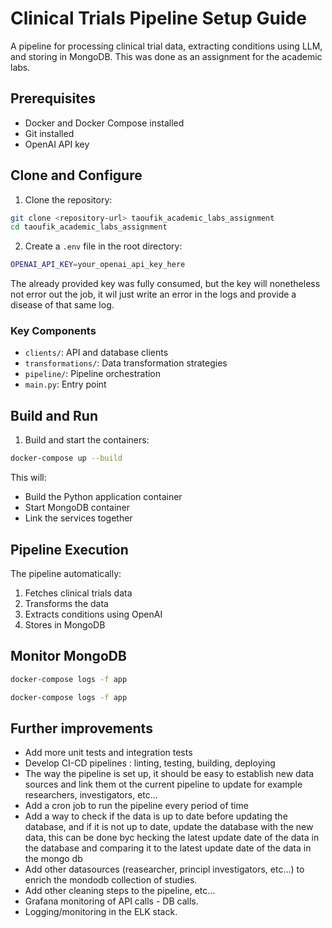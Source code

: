 # Clinical Trials Pipeline Setup Guide

A pipeline for processing clinical trial data, extracting conditions using LLM, and storing in MongoDB. This was done as an assignment for the academic labs.

## Prerequisites
- Docker and Docker Compose installed
- Git installed
- OpenAI API key

## Clone and Configure
1. Clone the repository:

```bash
git clone <repository-url> taoufik_academic_labs_assignment
cd taoufik_academic_labs_assignment
```
2. Create a `.env` file in the root directory:

```bash
OPENAI_API_KEY=your_openai_api_key_here
```
The already provided key was fully consumed, but the key will nonetheless not error out the job, it wil just write an error in the logs and provide a disease of that same log.


### Key Components
- `clients/`: API and database clients
- `transformations/`: Data transformation strategies
- `pipeline/`: Pipeline orchestration
- `main.py`: Entry point

## Build and Run
1. Build and start the containers:

```bash
docker-compose up --build
```

This will:
- Build the Python application container
- Start MongoDB container
- Link the services together

## Pipeline Execution
The pipeline automatically:
1. Fetches clinical trials data
2. Transforms the data
3. Extracts conditions using OpenAI
4. Stores in MongoDB

## Monitor MongoDB

```bash
docker-compose logs -f app
```

```bash
docker-compose logs -f app
```

## Further improvements
* Add more unit tests and integration tests
* Develop CI-CD pipelines : linting, testing, building, deploying
* The way the pipeline is set up, it should be easy to establish new data sources and link them ot the current pipeline to update for example researchers, investigators, etc...
* Add a cron job to run the pipeline every period of time
* Add a way to check if the data is up to date before updating the database, and if it is not up to date, update the database with the new data, this can be done byc hecking the latest update date of the data in the database and comparing it to the latest update date of the data in the mongo db
* Add other datasources (reasearcher, principl investigators, etc...) to enrich the mondodb collection of studies.
* Add other cleaning steps to the pipeline, etc...
* Grafana monitoring of API calls - DB calls.
* Logging/monitoring in the ELK stack.